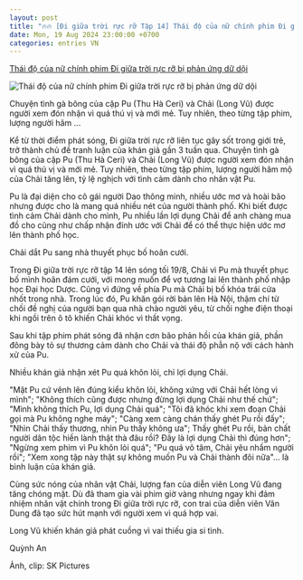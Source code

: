 ```yaml
---
layout: post
title: "🔥🔥 [Đi giữa trời rực rỡ Tập 14] Thái độ của nữ chính phim Đi giữa trời rực rỡ bị phản ứng dữ dội"
date: Mon, 19 Aug 2024 23:00:00 +0700
categories: entries VN
---
```

[Thái độ của nữ chính phim Đi giữa trời rực rỡ bị phản ứng dữ dội](https://vietnamnet.vn/thai-do-cua-nu-chinh-phim-di-giua-troi-ruc-ro-bi-phan-ung-du-doi-2313624.html)

![Thái độ của nữ chính phim Đi giữa trời rực rỡ bị phản ứng dữ dội](https://static-images.vnncdn.net/vps_images_publish/000001/000003/2024/8/20/thai-do-cua-nu-chinh-di-giua-troi-ruc-ro-bi-phan-ung-du-doi-1353.jpg?width=0&s=PUCgByhvny70zBwJ-DwNZQ)

Chuyện tình gà bông của cặp Pu (Thu Hà Ceri) và Chải (Long Vũ) được người xem đón nhận vì quá thú vị và mới mẻ. Tuy nhiên, theo từng tập phim, lượng người hâm ...

Kể từ thời điểm phát sóng, Đi giữa trời rực rỡ liên tục gây sốt trong giới trẻ, trở thành chủ đề tranh luận của khán giả gần 3 tuần qua. Chuyện tình gà bông của cặp Pu (Thu Hà Ceri) và Chải (Long Vũ) được người xem đón nhận vì quá thú vị và mới mẻ. Tuy nhiên, theo từng tập phim, lượng người hâm mộ của Chải tăng lên, tỷ lệ nghịch với tình cảm dành cho nhân vật Pu.

Pu là đại diện cho cô gái người Dao thông minh, nhiều ước mơ và hoài bão nhưng được cho là mang quá nhiều nét của người thành phố. Khi biết được tình cảm Chải dành cho mình, Pu nhiều lần lợi dụng Chải để anh chàng mua đồ cho cũng như chấp nhận đính ước với Chải để có thể thực hiện ước mơ lên thành phố học.

Chải dắt Pu sang nhà thuyết phục bố hoãn cưới.

Trong Đi giữa trời rực rỡ tập 14 lên sóng tối 19/8, Chải vì Pu mà thuyết phục bố mình hoãn đám cưới, với mong muốn để vợ tương lai lên thành phố nhập học Đại học Dược. Cũng vì đứng về phía Pu mà Chải bị bố khóa trái cửa nhốt trong nhà. Trong lúc đó, Pu khăn gói rời bản lên Hà Nội, thậm chí từ chối đề nghị của người bạn qua nhà chào người yêu, từ chối nghe điện thoại khi ngồi trên ô tô khiến Chải khóc vì thất vọng.

Sau khi tập phim phát sóng đã nhận cơn bão phản hồi của khán giả, phần đông bày tỏ sự thương cảm dành cho Chải và thái độ phẫn nộ với cách hành xử của Pu.

Nhiều khán giả nhận xét Pu quá khôn lỏi, chỉ lợi dụng Chải.

"Mặt Pu cứ vênh lên đúng kiểu khôn lỏi, không xứng với Chải hết lòng vì mình"; "Không thích cũng được nhưng đừng lợi dụng Chải như thế chứ"; "Mình không thích Pu, lợi dụng Chải quá"; "Tôi đã khóc khi xem đoạn Chải gọi mà Pu không nghe máy"; "Càng xem càng chán thấy ghét Pu rồi đấy"; "Nhìn Chải thấy thương, nhìn Pu thấy không ưa"; Thấy ghét Pu rồi, bản chất người dân tộc hiền lành thật thà đâu rồi? Đây là lợi dụng Chải thì đúng hơn"; "Ngừng xem phim vì Pu khôn lỏi quá"; "Pu quá vô tâm, Chải yêu nhầm người rồi"; "Xem xong tập này thật sự không muốn Pu và Chải thành đôi nữa"... là bình luận của khán giả.

Cùng sức nóng của nhân vật Chải, lượng fan của diễn viên Long Vũ đang tăng chóng mặt. Dù đã tham gia vài phim giờ vàng nhưng ngay khi đảm nhiệm nhân vật chính trong Đi giữa trời rực rỡ, con trai của diễn viên Vân Dung đã tạo sức hút mạnh với người xem vì quá hợp vai.

Long Vũ khiến khán giả phát cuồng vì vai thiếu gia si tình.

Quỳnh An

Ảnh, clip: SK Pictures


